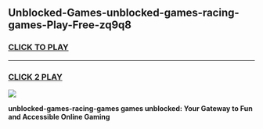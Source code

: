 
## Unblocked-Games-unblocked-games-racing-games-Play-Free-zq9q8
<h3>
<a href="https://premium76.site?title=unblocked-games-racing-games&ref=10A">CLICK TO PLAY</a></h3>
<hr>

<h3>
<a href="https://premium76.site?title=unblocked-games-racing-games&ref=10A">CLICK 2 PLAY</a>
  
</h3>

<a href="https://premium76.site?title=unblocked-games-racing-games&ref=10A"><img src="https://clearcache.store/games.png"></a>


**unblocked-games-racing-games games unblocked: Your Gateway to Fun and Accessible Online Gaming**
